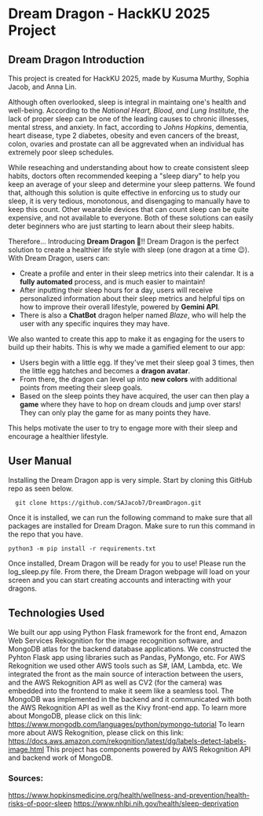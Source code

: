 # Dream Dragon - HackKU 2025 Project
## Dream Dragon Introduction

This project is created for HackKU 2025, made by Kusuma Murthy, Sophia Jacob, and Anna Lin.

Although often overlooked, sleep is integral in maintaing one's health and well-being. According to the _National Heart, Blood, and Lung Institute_, the lack of proper sleep can be one of the leading causes to chronic illnesses, mental stress, and anxiety. In fact, according to _Johns Hopkins_, dementia, heart disease, type 2 diabetes, obesity and even cancers of the breast, colon, ovaries and prostate can all be aggrevated when an individual has extremely poor sleep schedules.

While reseaching and understanding about how to create consistent sleep habits, doctors often recommended keeping a "sleep diary" to help you keep an average of your sleep and determine your sleep patterns. We found that, although this solution is quite effective in enforcing us to study our sleep, it is very tedious, monotonous, and disengaging to manually have to keep this count. Other wearable devices that can count sleep can be quite expensive, and not available to everyone. Both of these solutions can easily deter beginners who are just starting to learn about their sleep habits.

Therefore... Introducing **Dream Dragon 🐉**!! Dream Dragon is the perfect solution to create a healthier life style with sleep (one dragon at a time 😉). With Dream Dragon, users can:
- Create a profile and enter in their sleep metrics into their calendar. It is a **fully automated** process, and is much easier to maintain!
- After inputting their sleep hours for a day, users will receive personalized information about their sleep metrics and helpful tips on how to improve their overall lifestyle, powered by **Gemini API**.
- There is also a **ChatBot** dragon helper named _Blaze_, who will help the user with any specific inquires they may have.

We also wanted to create this app to make it as engaging for the users to build up their habits. This is why we made a gamified element to our app:
- Users begin with a little egg. If they've met their sleep goal 3 times, then the little egg hatches and becomes a **dragon avatar**.
- From there, the dragon can level up into **new colors** with additional points from meeting their sleep goals.
- Based on the sleep points they have acquired, the user can then play a **game** where they have to hop on dream clouds and jump over stars! They can only play the game for as many points they have.

This helps motivate the user to try to engage more with their sleep and encourage a healthier lifestyle.


## User Manual
Installing the Dream Dragon app is very simple. Start by cloning this GitHub repo as seen below.
```
  git clone https://github.com/SAJacob7/DreamDragon.git
```

Once it is installed, we can run the following command to make sure that all packages are installed for Dream Dragon. Make sure to run this command in the repo that you have.
```
python3 -m pip install -r requirements.txt
```
Once installed, Dream Dragon will be ready for you to use! Please run the log_sleep.py file. From there, the Dream Dragon webpage will load on your screen and you can start creating accounts and interacting with your dragons.

## Technologies Used
We built our app using Python Flask framework for the front end, Amazon Web Services Rekognition for the image recognition software, and MongoDB atlas for the backend database applications. We constructed the Pyhton Flask app using libraries such as Pandas, PyMongo, etc. For AWS Rekognition we used other AWS tools such as S#, IAM, Lambda, etc. We integrated the front as the main source of interaction between the users, and the AWS Rekognition API as well as CV2 (for the camera) was embedded into the frontend to make it seem like a seamless tool. The MongoDB was implemented in the backend and it communicated with both the AWS Rekognition API as well as the Kivy front-end app.
To learn more about MongoDB, please click on this link:
https://www.mongodb.com/languages/python/pymongo-tutorial
To learn more about AWS Rekognition, please click on this link:
https://docs.aws.amazon.com/rekognition/latest/dg/labels-detect-labels-image.html
This project has components powered by AWS Rekognition API and backend work of MongoDB.

### Sources:
https://www.hopkinsmedicine.org/health/wellness-and-prevention/health-risks-of-poor-sleep
https://www.nhlbi.nih.gov/health/sleep-deprivation
